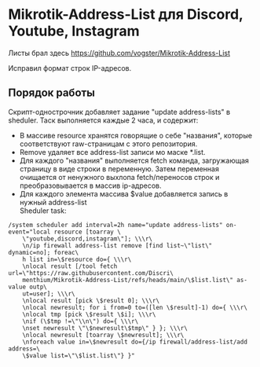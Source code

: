 # Mikrotik-Address-List для Discord, Youtube, Instagram 
Листы брал здесь
https://github.com/vogster/Mikrotik-Address-List

  Исправил формат строк IP-адресов. 
## Порядок работы
Скрипт-однострочник добавляет задание "update address-lists" в sheduler.
Таск выполняется каждые 2 часа, и содержит:
- В массиве resource хранятся говорящие о себе "названия", которые соответствуют raw-страницам с этого репозитория.
- Remove удаляет все address-list записи мо маске *.list.
- Для каждого "названия" выполняется fetch команда, загружающая страницу в виде строки в переменную. Затем переменная очищается от ненужного выхлопа fetch/переносов строк и преобразовывается в массив ip-адресов. 
- Для каждого элемента массива $value добавляется запись в нужный address-list       
Sheduler task:
```
/system scheduler add interval=2h name="update address-lists" on-event="local resource [toarray \
    \"youtube,discord,instagram\"]; \\\r\
    \n/ip firewall address-list remove [find list~\"list\" dynamic=no]; foreac\
    h list in=\$resource do={ \\\r\
    \nlocal result [/tool fetch url=\"https://raw.githubusercontent.com/Discri\
    menthium/Mikrotik-Address-List/refs/heads/main/\$list.list\" as-value outp\
    ut=user]; \\\r\
    \nlocal result [pick \$result 0]; \\\r\
    \nlocal newresult; for i from=0 to=([len \$result]-1) do={ \\\r\
    \nlocal tmp [pick \$result \$i]; \\\r\
    \nif (\$tmp !=\"\\n\") do={ \\\r\
    \nset newresult \"\$newresult\$tmp\" } }; \\\r\
    \nlocal newresult [toarray \$newresult]; \\\r\
    \nforeach value in=\$newresult do={/ip firewall/address-list/add address=\
    \$value list=\"\$list.list\"} }"
```
